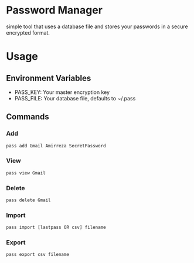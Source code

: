 # Password Manager
simple tool that uses a database file and stores your passwords in a secure encrypted format.

# Usage
## Environment Variables
- PASS_KEY: Your master encryption key
- PASS_FILE: Your database file, defaults to ~/.pass
## Commands
### Add
```bash
pass add Gmail Amirreza SecretPassword
```
### View
```bash
pass view Gmail
```
### Delete
```bash
pass delete Gmail
```

### Import
```bash
pass import [lastpass OR csv] filename
```

### Export
```bash
pass export csv filename
```